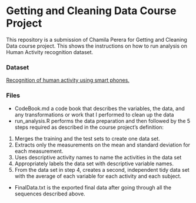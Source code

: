 # Getting and Cleaning Data Course Project
This repository is a submission of Chamila Perera for Getting and Cleaning Data course project. This shows the instructions on how to run analysis on Human Activity recognition dataset.

### Dataset
[Recognition of human activity using smart phones.](http://archive.ics.uci.edu/ml/datasets/Human+Activity+Recognition+Using+Smartphones/)

### Files
- CodeBook.md a code book that describes the variables, the data, and any transformations or work that I performed to clean up the data
- run_analysis.R performs the data preparation and then followed by the 5 steps required as described in the course project’s definition:
1. Merges the training and the test sets to create one data set.
2. Extracts only the measurements on the mean and standard deviation for each measurement.
3. Uses descriptive activity names to name the activities in the data set
4. Appropriately labels the data set with descriptive variable names.
5. From the data set in step 4, creates a second, independent tidy data set with the average of each variable for each activity and each subject.
- FinalData.txt is the exported final data after going through all the sequences described above.
